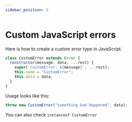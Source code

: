 ```yaml
---
sidebar_position: 2
---
```


# Custom JavaScript errors

Here is how to create a custom error type in JavaScript.

```js
class CustomError extends Error {
  constructor(message, data, ...rest) {
    super(`CustomError: ${message}`, ...rest);
    this.name = "CustomError";
    this.data = data;
  }
}
```

Usage looks like this:

```js
throw new CustomError("something bad happened", data);
```

You can also check `instanceof CustomError`
